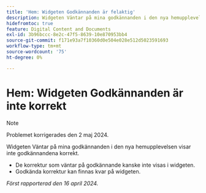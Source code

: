 ```yaml
---
title: 'Hem: Widgeten Godkännanden är felaktig'
description: Widgeten Väntar på mina godkännanden i den nya hemupplevelsen visar inte godkännandena korrekt.
hidefromtoc: true
feature: Digital Content and Documents
exl-id: 3b96bccc-8e2c-47f5-8639-10e870953bb4
source-git-commit: f171e93a7f10360d0e504e028e512d5023591693
workflow-type: tm+mt
source-wordcount: '75'
ht-degree: 0%

---
```


# Hem: Widgeten Godkännanden är inte korrekt

>[!NOTE]
>
>Problemet korrigerades den 2 maj 2024.

<!-- WF, WFP-->

Widgeten Väntar på mina godkännanden i den nya hemupplevelsen visar inte godkännandena korrekt.

* De korrektur som väntar på godkännande kanske inte visas i widgeten.
* Godkända korrektur kan finnas kvar på widgeten.

_Först rapporterad den 16 april 2024._
